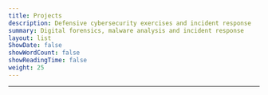 ```yaml
---
title: Projects
description: Defensive cybersecurity exercises and incident response
summary: Digital forensics, malware analysis and incident response
layout: list
ShowDate: false
showWordCount: false
showReadingTime: false
weight: 25
---
```


---



